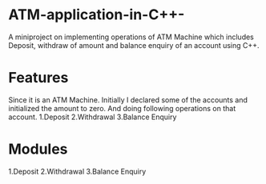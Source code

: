 # ATM-application-in-C++-
A miniproject on implementing operations of ATM Machine which includes Deposit, withdraw of amount and balance enquiry of an account using C++.
# Features
Since it is an ATM Machine. Initially I declared some of the accounts and initialized the amount to zero. And doing following operations on that account.
1.Deposit
2.Withdrawal
3.Balance Enquiry
# Modules
1.Deposit
2.Withdrawal
3.Balance Enquiry

